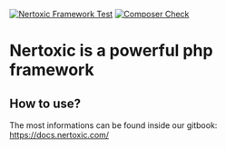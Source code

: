 [![Nertoxic Framework Test](https://github.com/Nertoxic/nertoxic-internal/actions/workflows/nertoxic-php-test.yml/badge.svg)](https://github.com/Nertoxic/nertoxic-internal/actions/workflows/nertoxic-php-test.yml) [![Composer Check](https://github.com/Nertoxic/nertoxic-internal/actions/workflows/composer-check.yml/badge.svg)](https://github.com/Nertoxic/nertoxic-internal/actions/workflows/composer-check.yml)

# Nertoxic is a powerful php framework

## How to use?
The most informations can be found inside our gitbook: https://docs.nertoxic.com/